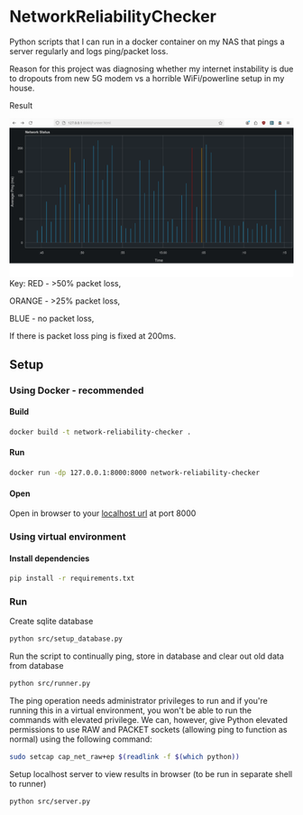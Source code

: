 # NetworkReliabilityChecker
Python scripts that I can run in a docker container on my NAS that pings a server regularly and logs ping/packet loss.

Reason for this project was diagnosing whether my internet instability is due to dropouts from new 5G modem vs a horrible WiFi/powerline setup in my house.

Result

![Screenshot](images/screenshot.png)
Key:
RED - >50% packet loss,

ORANGE - >25% packet loss,

BLUE - no packet loss,

If there is packet loss ping is fixed at 200ms.


## Setup
### Using Docker - recommended
#### Build
```bash
docker build -t network-reliability-checker .
```

#### Run
```bash
docker run -dp 127.0.0.1:8000:8000 network-reliability-checker
```

#### Open
Open in browser to your [localhost url](http://127.0.0.1:8000/) at port 8000


### Using virtual environment
#### Install dependencies
```bash
pip install -r requirements.txt
```
### Run
Create sqlite database

```bash
python src/setup_database.py
```

Run the script to continually ping, store in database and clear out old data from database

```bash
python src/runner.py
```

The ping operation needs administrator privileges to run and if you're running this in a virtual environment, you won't be able to run the commands with elevated privilege. We can, however, give Python elevated permissions to use RAW and PACKET sockets (allowing ping to function as normal) using the following command:

```bash
sudo setcap cap_net_raw+ep $(readlink -f $(which python))
```

Setup localhost server to view results in browser (to be run in separate shell to runner)

```bash
python src/server.py
```
